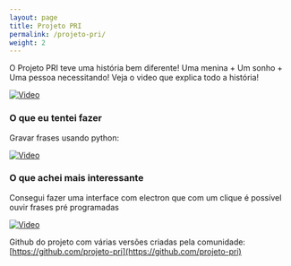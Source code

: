 ```yaml
---
layout: page
title: Projeto PRI
permalink: /projeto-pri/
weight: 2
---
```


O Projeto PRI teve uma história bem diferente! Uma menina + Um sonho + Uma pessoa necessitando!
Veja o video que explica todo a história!

[![Video](https://img.youtube.com/vi/SLZFqMDMtJQ/0.jpg)](https://www.youtube.com/watch?v=SLZFqMDMtJQ)

### O que eu tentei fazer
Gravar frases usando python:

[![Video](https://img.youtube.com/vi/4oCHtqKj35s/0.jpg)](https://www.youtube.com/watch?v=4oCHtqKj35s)

### O que achei mais interessante
Consegui fazer uma interface com electron que com um clique é possível ouvir frases pré programadas

[![Video](https://img.youtube.com/vi/9Ry2a8n-_VM/0.jpg)](https://www.youtube.com/watch?v=9Ry2a8n-_VM)

Github do projeto com várias versões criadas pela comunidade: [https://github.com/projeto-pri](https://github.com/projeto-pri)
